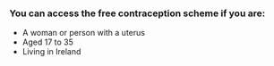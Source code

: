 ###  You can access the free contraception scheme if you are:

  * A woman or person with a uterus 
  * Aged 17 to 35 
  * Living in Ireland 
